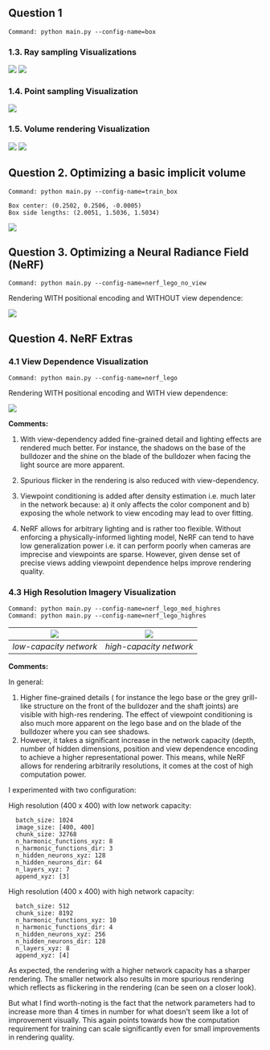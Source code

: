 
## Question 1
```
Command: python main.py --config-name=box
```
### 1.3. Ray sampling Visualizations

![](images/out/1_3/image_grid.png) ![](images/out/1_3/ray_grid.png)


###  1.4. Point sampling Visualization

![](images/out/1_4/sample_pt_cloud.png)

### 1.5. Volume rendering Visualization
![](images/part_1.gif) ![](images/out/1_5/depth_map.png)

##  Question 2. Optimizing a basic implicit volume
```
Command: python main.py --config-name=train_box
```
```
Box center: (0.2502, 0.2506, -0.0005)
Box side lengths: (2.0051, 1.5036, 1.5034)
```

![](images/part_2.gif)

##  Question 3. Optimizing a Neural Radiance Field (NeRF) 
```
Command: python main.py --config-name=nerf_lego_no_view
```
Rendering WITH positional encoding and WITHOUT view dependence:

![](images/part_3_noview.gif)


##  Question 4. NeRF Extras

###  4.1 View Dependence Visualization
```
Command: python main.py --config-name=nerf_lego
```

Rendering WITH positional encoding and WITH view dependence:

![](images/part_3.gif)


**Comments:**

1. With view-dependency added fine-grained detail and lighting effects are rendered much better.
For instance, the shadows on the base of the bulldozer and the shine on the blade of the bulldozer 
when facing the light source are more apparent.
2. Spurious flicker in the rendering is also reduced with view-dependency. 

3. Viewpoint conditioning is added after density estimation i.e. much later in the network because:
    a) it only affects the color component and 
    b) exposing the whole network to view encoding may lead to over fitting.

4. NeRF allows for arbitrary lighting and is rather too flexible. Without enforcing a physically-informed lighting model, 
NeRF can tend to have low generalization power i.e. it can perform poorly when cameras are imprecise and viewpoints
are sparse. However, given dense set of precise views adding viewpoint dependence helps improve rendering quality.


###  4.3 High Resolution Imagery Visualization

```
Command: python main.py --config-name=nerf_lego_med_highres
Command: python main.py --config-name=nerf_lego_highres
```

| ![](images/part_4_med_highres.gif) | ![](images/part_4.gif) | 
|:----------------------------------:|:----------------------:|
|      *low-capacity network*   |  *high-capacity network*    |


**Comments:**

In general: 

1. Higher fine-grained details ( for instance the lego base or the grey grill-like structure 
on the front of the bulldozer and the shaft joints) are visible with high-res rendering. The effect of viewpoint conditioning 
is also much more apparent on the lego base and on the blade of the bulldozer where you can see shadows. 
2. However, it takes a significant increase in the network capacity (depth, number of hidden dimensions, position and 
 view dependence encoding to achieve a higher representational power. This means, while NeRF allows for rendering arbitrarily 
 resolutions, it comes at the cost of high computation power.


I experimented with two configuration:

High resolution (400 x 400) with low network capacity:
```
  batch_size: 1024
  image_size: [400, 400]
  chunk_size: 32768
  n_harmonic_functions_xyz: 8
  n_harmonic_functions_dir: 3
  n_hidden_neurons_xyz: 128  
  n_hidden_neurons_dir: 64
  n_layers_xyz: 7
  append_xyz: [3]
```
High resolution (400 x 400) with high network capacity:
```
  batch_size: 512
  chunk_size: 8192
  n_harmonic_functions_xyz: 10
  n_harmonic_functions_dir: 4
  n_hidden_neurons_xyz: 256
  n_hidden_neurons_dir: 128
  n_layers_xyz: 8
  append_xyz: [4]
 ```
  
As expected, the rendering with a higher network capacity has a sharper rendering. The smaller network also results
in more spurious rendering which reflects as flickering in the rendering (can be seen on a closer look). 
    
But what I find worth-noting is the fact that the network parameters had to increase more than 4 times in number 
for what doesn't seem like a lot of improvement visually. This again points towards how the computation requirement 
for training can scale significantly even for small improvements in rendering quality.

